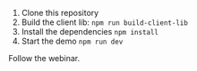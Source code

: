 1. Clone this repository
2. Build the client lib: `npm run build-client-lib`
3. Install the dependencies `npm install`
4. Start the demo `npm run dev`

Follow the webinar.
